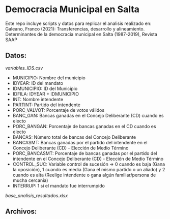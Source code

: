 # Democracia Municipal en Salta

Este repo incluye scripts y datos para replicar el analisis realizado en:
Galeano, Franco (2021): Transferencias, desarrollo y alineamiento. Determinantes de la democracia
municipal en Salta (1987-2019), Revista SAAP


## Datos:
*variables_IDS.csv* 

* MUNICIPIO: Nombre del municipio
* IDYEAR: ID del mandato
* IDMUNICIPIO: ID del Municipio
* IDFILA: IDYEAR + IDMUNICIPIO
* INT: Nombre intendente
* PARTINT: Partido del intendente
* PORC_VALVOT: Porcentaje de votos válidos
* BANC_GAN: Bancas ganadas en el Concejo Deliberante (CD) cuando es electo
* PORC_BANGAN: Porcentaje de bancas ganadas en el CD cuando es electo
* BANCAS: Número total de bancas del Concejo Deliberante
* BANCASMT: Bancas ganadas por el partido del intendente en el Concejo Deliberante (CD) - Elección de Medio Término
* PORC_BANCASMT: Porcentaje de bancas ganadas por el partido del intendente en el Concejo Deliberante (CD) - Elección de Medio Término
* CONTROL_SUC: Variable control de sucesión -> 0 cuando es baja (Gana la oposición), 1 cuando es media (Gana el mismo partido o un aliado) y 2 cuando es alta (Reelige intendente o gana algún familiar/persona de mucha cercanía)
* INTERRUP: 1 si el mandato fue interrumpido

*base_analisis_resultados.xlsx*

## Archivos:


